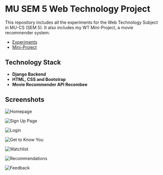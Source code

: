 # MU SEM 5 Web Technology Project
This repository includes all the experiments for the Web Technology Subject in MU-CS (SEM 5).
It also includes my WT Mini-Project, a movie recommender system.

- [Experiments](https://github.com/shahsaumya/web-technology/tree/master/Experiments)
- [Mini-Project](https://github.com/shahsaumya/web-technology/tree/master/Mini-Project)

## Technology Stack
- **Django Backend**
- **HTML, CSS and Bootstrap**
- **Movie Recommender API Recombee**

## Screenshots

![Homepage](https://i.imgur.com/N0tK6HO.png)

![Sign Up Page](https://i.imgur.com/d5UoDL7.png)

![Login](https://i.imgur.com/rXaDKq3.png)

![Get to Know You](https://i.imgur.com/z4EgNzs.png)

![Watchlist](https://i.imgur.com/3eW3zbZ.png)

![Recommendations](https://i.imgur.com/9HT8FTh.png)

![Feedback](https://i.imgur.com/DIpZueQ.png)
